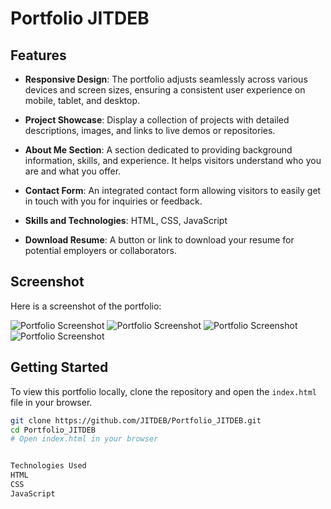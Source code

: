 # Portfolio JITDEB

## Features

- **Responsive Design**: The portfolio adjusts seamlessly across various devices and screen sizes, ensuring a consistent user experience on mobile, tablet, and desktop.

- **Project Showcase**: Display a collection of projects with detailed descriptions, images, and links to live demos or repositories.

- **About Me Section**: A section dedicated to providing background information, skills, and experience. It helps visitors understand who you are and what you offer.

- **Contact Form**: An integrated contact form allowing visitors to easily get in touch with you for inquiries or feedback.

- **Skills and Technologies**: HTML, CSS, JavaScript



- **Download Resume**: A button or link to download your resume for potential employers or collaborators.

## Screenshot

Here is a screenshot of the portfolio:

![Portfolio Screenshot](https://github.com/JITDEB/Portfolio_JITDEB/blob/main/Screenshot%202024-08-07%20021246.jpg)
![Portfolio Screenshot](https://github.com/JITDEB/Portfolio_JITDEB/blob/main/Screenshot%202024-08-07%20022425.jpg)
![Portfolio Screenshot](https://github.com/JITDEB/Portfolio_JITDEB/blob/main/Screenshot%202024-08-07%20022601.jpg)
![Portfolio Screenshot](https://github.com/JITDEB/Portfolio_JITDEB/blob/main/Screenshot%202024-08-07%20022623.jpg)


## Getting Started

To view this portfolio locally, clone the repository and open the `index.html` file in your browser.

```bash
git clone https://github.com/JITDEB/Portfolio_JITDEB.git
cd Portfolio_JITDEB
# Open index.html in your browser


Technologies Used
HTML
CSS
JavaScript
